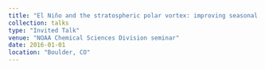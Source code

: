 ```yaml
---
title: "El Niño and the stratospheric polar vortex: improving seasonal prediction of mid-latitude winter climate"
collection: talks
type: "Invited Talk"
venue: "NOAA Chemical Sciences Division seminar"
date: 2016-01-01
location: "Boulder, CO"
---
```

